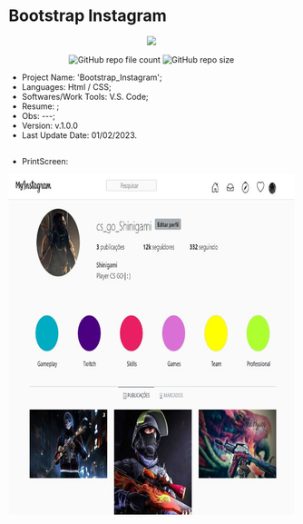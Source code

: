 # Bootstrap Instagram

<p align="center">
<img src="http://img.shields.io/static/v1?label=STATUS&message=Concluded&color=blue&style=flat"/>
</p>

<p align="center">
<img alt="GitHub repo file count" src="https://img.shields.io/github/directory-file-count/Rafa-KozAnd/Bootstrap_Instagram">
<img alt="GitHub repo size" src="https://img.shields.io/github/repo-size/Rafa-KozAnd/Bootstrap_Instagram">
</p>

- Project Name: 'Bootstrap_Instagram';
- Languages: Html / CSS;
- Softwares/Work Tools: V.S. Code;
- Resume: ;
- Obs: ---;
- Version: v.1.0.0
- Last Update Date: 01/02/2023.

##

- PrintScreen: 
<div>
  <img align="center" height="600" widht="600" src="/Print/Screen.jpg" />
</div><br>
